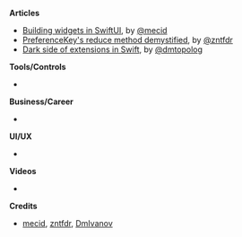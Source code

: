
**Articles**

* [Building widgets in SwiftUI](https://swiftwithmajid.com/2020/09/09/building-widgets-in-swiftui/), by [@mecid](https://twitter.com/mecid)
* [PreferenceKey's reduce method demystified](https://fivestars.blog/swiftui/preferencekey-reduce.html), by [@zntfdr](https://twitter.com/zntfdr)
* [Dark side of extensions in Swift](https://dmtopolog.com/dark-side-of-extensions/), by [@dmtopolog](https://twitter.com/dmtopolog)

**Tools/Controls**

*

**Business/Career**

*

**UI/UX**

*

**Videos**

*

**Credits**

* [mecid](https://github.com/mecid), [zntfdr](https://github.com/zntfdr), [DmIvanov](https://github.com/DmIvanov)
